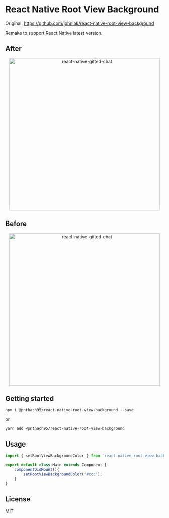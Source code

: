 # React Native Root View Background

Original: https://github.com/johniak/react-native-root-view-background

Remake to support React Native latest version.

## After

<p align="center" >
    <img alt="react-native-gifted-chat" src="https://media.giphy.com/media/3o7WIq8RMAQB92cUSI/giphy.gif" width="480" height="484" />
</p>

## Before

<p align="center" >
    <img alt="react-native-gifted-chat" src="https://media.giphy.com/media/l4pT7TwVEaawBxBzG/giphy.gif" width="480" height="484" />
</p>


## Getting started

`npm i @pnthach95/react-native-root-view-background --save`

or

`yarn add @pnthach95/react-native-root-view-background`

## Usage
```javascript
import { setRootViewBackgroundColor } from 'react-native-root-view-background';

export default class Main extends Component {
    componentDidMount(){
        setRootViewBackgroundColor('#ccc');
    }
}
```

## License

MIT
